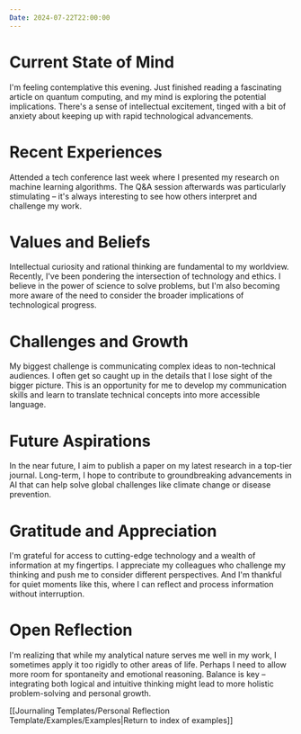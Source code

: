 ```yaml
---
Date: 2024-07-22T22:00:00
---
```


# Current State of Mind

I'm feeling contemplative this evening. Just finished reading a fascinating article on quantum computing, and my mind is exploring the potential implications. There's a sense of intellectual excitement, tinged with a bit of anxiety about keeping up with rapid technological advancements.

# Recent Experiences

Attended a tech conference last week where I presented my research on machine learning algorithms. The Q&A session afterwards was particularly stimulating – it's always interesting to see how others interpret and challenge my work.

# Values and Beliefs

Intellectual curiosity and rational thinking are fundamental to my worldview. Recently, I've been pondering the intersection of technology and ethics. I believe in the power of science to solve problems, but I'm also becoming more aware of the need to consider the broader implications of technological progress.

# Challenges and Growth

My biggest challenge is communicating complex ideas to non-technical audiences. I often get so caught up in the details that I lose sight of the bigger picture. This is an opportunity for me to develop my communication skills and learn to translate technical concepts into more accessible language.

# Future Aspirations

In the near future, I aim to publish a paper on my latest research in a top-tier journal. Long-term, I hope to contribute to groundbreaking advancements in AI that can help solve global challenges like climate change or disease prevention.

# Gratitude and Appreciation

I'm grateful for access to cutting-edge technology and a wealth of information at my fingertips. I appreciate my colleagues who challenge my thinking and push me to consider different perspectives. And I'm thankful for quiet moments like this, where I can reflect and process information without interruption.

# Open Reflection

I'm realizing that while my analytical nature serves me well in my work, I sometimes apply it too rigidly to other areas of life. Perhaps I need to allow more room for spontaneity and emotional reasoning. Balance is key – integrating both logical and intuitive thinking might lead to more holistic problem-solving and personal growth.

[[Journaling Templates/Personal Reflection Template/Examples/Examples|Return to index of examples]]